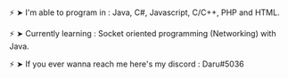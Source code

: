 
⚡ ➤ I'm able to program in : Java, C#, Javascript, C/C++, PHP and HTML.

⚡ ➤ Currently learning : Socket oriented programming (Networking) with Java.

⚡ ➤ If you ever wanna reach me here's my discord : Daru#5036

<!-- ![image](https://user-images.githubusercontent.com/57799673/142432305-1ded9e5f-e39a-4df3-a59f-a8acceafcb40.png) --!>

<!-- ![image](https://user-images.githubusercontent.com/57799673/142431818-3a81185f-8601-4c08-bbc5-79e5eaa23a59.png) --!>

<!-- ![image](https://user-images.githubusercontent.com/57799673/142431488-dc8a761e-b56d-4630-a90f-9e029b07557c.png) --!>
